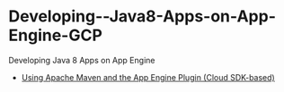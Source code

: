 # Developing--Java8-Apps-on-App-Engine-GCP
Developing Java 8 Apps on App Engine

- [Using Apache Maven and the App Engine Plugin (Cloud SDK-based)](https://cloud.google.com/appengine/docs/standard/java/using-maven)
